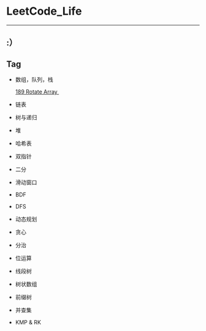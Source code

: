 # LeetCode_Life
---
:）
---
## Tag

- 数组，队列，栈

    [189 Rotate Array ](https://leetcode-cn.com/problems/rotate-array/)

- 链表
- 树与递归
- 堆
- 哈希表
- 双指针
- 二分
- 滑动窗口
- BDF
- DFS
- 动态规划
- 贪心
- 分治
- 位运算
- 线段树
- 树状数组
- 前缀树
- 并查集
- KMP & RK
